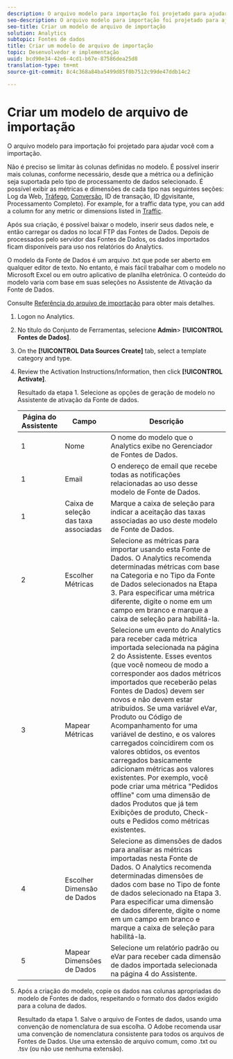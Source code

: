 ```yaml
---
description: O arquivo modelo para importação foi projetado para ajudar você com a importação.
seo-description: O arquivo modelo para importação foi projetado para ajudar você com a importação.
seo-title: Criar um modelo de arquivo de importação
solution: Analytics
subtopic: Fontes de dados
title: Criar um modelo de arquivo de importação
topic: Desenvolvedor e implementação
uuid: bcd90e34-42e6-4cd1-b67e-87586dea25d8
translation-type: tm+mt
source-git-commit: 8c4c368a84ba5499d85f0b7512c99de47ddb14c2

---
```



# Criar um modelo de arquivo de importação

O arquivo modelo para importação foi projetado para ajudar você com a importação.

Não é preciso se limitar às colunas definidas no modelo. É possível inserir mais colunas, conforme necessário, desde que a métrica ou a definição seja suportada pelo tipo de processamento de dados selecionado. É possível exibir as métricas e dimensões de cada tipo nas seguintes seções: Log [](/help/import/c-data-sources/c-datasrc-types/datasrc-web-log.md)da Web, [Tráfego](/help/import/c-data-sources/c-datasrc-types/datasrc-traffic.md), [Conversão](/help/import/c-data-sources/c-datasrc-types/datasrc-conversion.md), ID [](/help/import/c-data-sources/c-datasrc-types/datasrc-transactionid.md)de transação, ID [do](/help/import/c-data-sources/c-datasrc-types/datasrc-visitorid.md)[](/help/import/c-data-sources/c-datasrc-types/datasrc-full-processing.md)visitante, Processamento Completo). For example, for a traffic data type, you can add a column for any metric or dimensions listed in [Traffic](/help/import/c-data-sources/c-datasrc-types/datasrc-traffic.md).

Após sua criação, é possível baixar o modelo, inserir seus dados nele, e então carregar os dados no local FTP das Fontes de Dados. Depois de processados pelo servidor das Fontes de Dados, os dados importados ficam disponíveis para uso nos relatórios do Analytics.

O modelo da Fonte de Dados é um arquivo .txt que pode ser aberto em qualquer editor de texto. No entanto, é mais fácil trabalhar com o modelo no Microsoft Excel ou em outro aplicativo de planilha eletrônica. O conteúdo do modelo varia com base em suas seleções no Assistente de Ativação da Fonte de Dados.

Consulte [Referência do arquivo de importação](/help/import/c-data-sources/datasrc-template/datasrc-import-file-reference.md) para obter mais detalhes.

1. Logon no Analytics.
1. No título do Conjunto de Ferramentas, selecione **Admin**&gt; **[!UICONTROL Fontes de Dados]**.
1. On the **[!UICONTROL Data Sources Create]** tab, select a template category and type.
1. Review the Activation Instructions/Information, then click **[!UICONTROL Activate]**.

   Resultado da etapa 1. Selecione as opções de geração de modelo no Assistente de ativação da Fonte de dados.

   | Página do Assistente | Campo | Descrição |
   |--- |--- |--- |
   | 1 | Nome | O nome do modelo que o Analytics exibe no Gerenciador de Fontes de Dados. |
   | 1 | Email | O endereço de email que recebe todas as notificações relacionadas ao uso desse modelo de Fonte de Dados. |
   | 1 | Caixa de seleção das taxa associadas | Marque a caixa de seleção para indicar a aceitação das taxas associadas ao uso deste modelo de Fonte de Dados. |
   | 2 | Escolher Métricas | Selecione as métricas para importar usando esta Fonte de Dados. O Analytics recomenda determinadas métricas com base na Categoria e no Tipo da Fonte de Dados selecionados na Etapa 3.  Para especificar uma métrica diferente, digite o nome em um campo em branco e marque a caixa de seleção para habilitá-la. |
   | 3 | Mapear Métricas | Selecione um evento do Analytics para receber cada métrica importada selecionada na página 2 do Assistente.  Esses eventos (que você nomeou de modo a corresponder aos dados métricos importados que receberão pelas Fontes de Dados) devem ser novos e não devem estar atribuídos.  Se uma variável eVar, Produto ou Código de Acompanhamento for uma variável de destino, e os valores carregados coincidirem com os valores obtidos, os eventos carregados basicamente adicionam métricas aos valores existentes. Por exemplo, você pode criar uma métrica "Pedidos offline" com uma dimensão de dados Produtos que já tem Exibições de produto, Check-outs e Pedidos como métricas existentes. |
   | 4 | Escolher Dimensão de Dados | Selecione as dimensões de dados para analisar as métricas importadas nesta Fonte de Dados. O Analytics recomenda determinadas dimensões de dados com base no Tipo de fonte de dados selecionado na Etapa 3.  Para especificar uma dimensão de dados diferente, digite o nome em um campo em branco e marque a caixa de seleção para habilitá-la. |
   | 5 | Mapear Dimensões de Dados | Selecione um relatório padrão ou eVar para receber cada dimensão de dados importada selecionada na página 4 do Assistente. |

1. Após a criação do modelo, copie os dados nas colunas apropriadas do modelo de Fontes de dados, respeitando o formato dos dados exigido para a coluna de dados.

   Resultado da etapa 1. Salve o arquivo de Fontes de dados, usando uma convenção de nomenclatura de sua escolha. O Adobe recomenda usar uma convenção de nomenclatura consistente para todos os arquivos de Fontes de Dados. Use uma extensão de arquivo comum, como .txt ou .tsv (ou não use nenhuma extensão).

